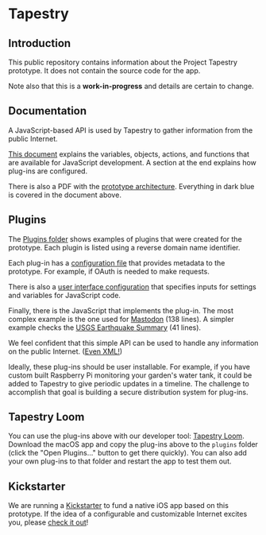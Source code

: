 # Tapestry

## Introduction

This public repository contains information about the Project Tapestry prototype. It does not contain the source code for the app.

Note also that this is a **work-in-progress** and details are certain to change.

## Documentation

A JavaScript-based API is used by Tapestry to gather information from the public Internet.

[This document](Documentation/API.md) explains the variables, objects, actions, and functions that are available for JavaScript development. A section at the end explains how plug-ins are configured.

There is also a PDF with the [prototype architecture](Documentation/Architecture.pdf). Everything in dark blue is covered in the document above.

## Plugins

The [Plugins folder](Plugins) shows examples of plugins that were created for the prototype. Each plugin is listed using a reverse domain name identifier.

Each plug-in has a [configuration file](Plugins/org.joinmastodon/plugin-config.json) that provides metadata to the prototype. For example, if OAuth is needed to make requests.

There is also a [user interface configuration](Plugins/org.joinmastodon/ui-config.json) that specifies inputs for settings and variables for JavaScript code.

Finally, there is the JavaScript that implements the plug-in. The most complex example is the one used for [Mastodon](Plugins/org.joinmastodon/plugin.js) (138 lines). A simpler example checks the [USGS Earthquake Summary](Plugins/gov.usgs.earthquake/plugin.js) (41 lines).

We feel confident that this simple API can be used to handle any information on the public Internet. ([Even XML!](Plugins/xml.feed/plugin.js))

Ideally, these plug-ins should be user installable. For example, if you have custom built Raspberry Pi monitoring your garden's water tank, it could be added to Tapestry to give periodic updates in a timeline. The challenge to accomplish that goal is building a secure distribution system for plug-ins.

## Tapestry Loom

You can use the plug-ins above with our developer tool: [Tapestry Loom](https://files.iconfactory.net/software/beta/Tapestry-Loom.zip). Download the macOS app and copy the plug-ins above to the `plugins` folder (click the "Open Plugins…" button to get there quickly). You can also add your own plug-ins to that folder and restart the app to test them out. 

## Kickstarter

We are running a [Kickstarter](https://iconfactory.com/kickstarter) to fund a native iOS app based on this prototype. If the idea of a configurable and customizable Internet excites you, please [check it out](https://iconfactory.com/kickstarter)!
